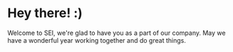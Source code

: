 # Hey there! :)

Welcome to SEI, we're glad to have you as a part of our company. May we have a wonderful year working together and do great things.
